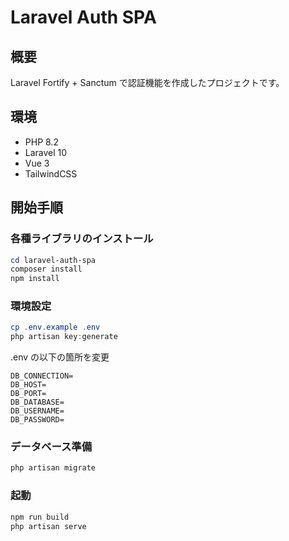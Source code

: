 # Laravel Auth SPA

## 概要

Laravel Fortify + Sanctum で認証機能を作成したプロジェクトです。

## 環境

- PHP 8.2
- Laravel 10
- Vue 3
- TailwindCSS

## 開始手順

### 各種ライブラリのインストール

```powershell
cd laravel-auth-spa
composer install
npm install
```

### 環境設定

```powershell
cp .env.example .env
php artisan key:generate
```

.env の以下の箇所を変更

```
DB_CONNECTION=
DB_HOST=
DB_PORT=
DB_DATABASE=
DB_USERNAME=
DB_PASSWORD=
```

### データベース準備

```powershell
php artisan migrate
```

### 起動

```powershell
npm run build
php artisan serve
```
